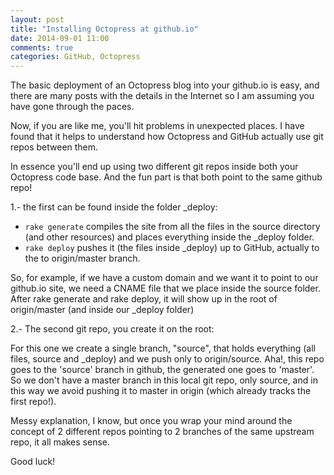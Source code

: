 ```yaml
---
layout: post
title: "Installing Octopress at github.io"
date: 2014-09-01 11:00
comments: true
categories: GitHub, Octopress
---
```


The basic deployment of an Octopress blog into your github.io is easy, and there are many posts with the details in the Internet so I am assuming you have gone through the paces.

Now, if you are like me, you'll hit problems in unexpected places. I have found that it helps to understand how Octopress and GitHub actually use git repos between them.

In essence you'll end up using two different git repos inside both your Octopress code base. And the fun part is that both point to the same github repo!

1.- the first can be found inside the folder _deploy:

* ```rake generate``` compiles the site from all the files in the source directory (and other resources) and places everything inside the _deploy folder.
* ```rake deploy``` pushes it (the files inside _deploy) up to GitHub, actually to the to origin/master branch.

So, for example, if we have a custom domain and we want it to point to our github.io site, we need a CNAME file that we place inside the source folder. After rake generate and rake deploy, it will show up in the root of origin/master (and inside our _deploy folder)

2.- The second git repo, you create it on the root:

For this one we create a single branch, "source", that holds everything (all files, source and _deploy) and we push only to origin/source. Aha!, this repo goes to the 'source' branch in github, the generated one goes to 'master'. So we don't have a master branch in this local git repo, only source, and in this way we avoid pushing it to master in origin (which already tracks the first repo!).

Messy explanation, I know, but once you wrap your mind around the concept of 2 different repos pointing to 2 branches of the same upstream repo, it all makes sense.

Good luck!
